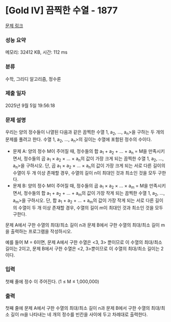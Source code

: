 # [Gold IV] 끔찍한 수열 - 1877 

[문제 링크](https://www.acmicpc.net/problem/1877) 

### 성능 요약

메모리: 32412 KB, 시간: 112 ms

### 분류

수학, 그리디 알고리즘, 정수론

### 제출 일자

2025년 9월 5일 19:56:18

### 문제 설명

<p>우리는 양의 정수들이 나열된 다음과 같은 끔찍한 수열 <a<sub>1</sub>, a<sub>2</sub>, ..., a<sub>n</sub>>을 구하는 두 개의 문제를 풀려고 한다. 수열 <a<sub>1</sub>, a<sub>2</sub>, ..., a<sub>n</sub>>의 길이는 수열에 포함된 정수의 수이다.</p>

<ul>
	<li>문제 A: 양의 정수 M이 주어질 때,  정수들의 합 a<sub>1</sub> + a<sub>2</sub> + ... + a<sub>n</sub> = M을 만족시키면서, 정수들의 곱 a<sub>1</sub> × a<sub>2</sub> × ... × a<sub>n</sub>의 값이 가장 크게 되는 끔찍한 수열 <a<sub>1</sub>, a<sub>2</sub>, ..., a<sub>n</sub>>을 구하시오. 단, 곱 a<sub>1</sub> × a<sub>2</sub> × ... × a<sub>n</sub>의 값이 가장 크게 되는 서로 다른 길이의 수열이 두 개 이상 존재할 경우, 수열의 길이 n이 최대인 것과 최소인 것을 모두 구한다.</li>
	<li>문제 B: 양의 정수 M이 주어질 때, 정수들의 곱 a<sub>1</sub> × a<sub>2</sub> × ... × a<sub>m</sub> = M을 만족시키면서, 정수들의 합 a<sub>1</sub> + a<sub>2</sub> + ... + a<sub>m</sub>의 값이 가장 작게 되는 끔찍한 수열  <a<sub>1</sub>, a<sub>2</sub>, ..., a<sub>m</sub>>을 구하시오. 단, 합 a<sub>1</sub> + a<sub>2</sub> + ... + a<sub>m</sub>의 값이 가장 작게 되는 서로 다른 길이의 수열이 두 개 이상 존재할 경우, 수열의 길이 m이 최대인 것과 최소인 것을 모두 구한다.</li>
</ul>

<p>문제 A에서 구한 수열의 최대/최소 길이 n과 문제 B에서 구한 수열의 최대/최소 길이 m을 출력하는 프로그램을 작성하시오.</p>

<p>예를 들어 M = 6이면, 문제 A에서 구한 수열은 <3, 3> 뿐이므로 이 수열의 최대/최소 길이는 2이고, 문제 B에서 구한 수열은 <2, 3>뿐이므로 이 수열의 최대/최소 길이는 2이다.</p>

### 입력 

 <p>첫째 줄에 정수 이 주어진다. (1 ≤ M ≤ 1,000,000)</p>

### 출력 

 <p>첫째 줄에 문제 A에서 구한 수열의 최대/최소 길이 n과 문제 B에서 구한 수열의 최대/최소 길이 m을 나타내는 네 개의 정수를 빈칸을 사이에 두고 차례대로 출력한다.</p>

